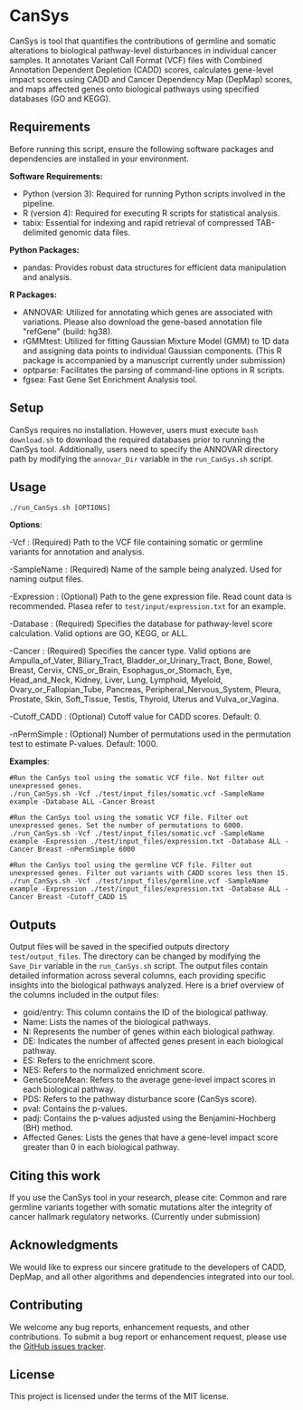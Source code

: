 # CanSys
CanSys is tool that quantifies the contributions of germline and somatic alterations to biological pathway-level disturbances in individual cancer samples. It annotates Variant Call Format (VCF) files with Combined Annotation Dependent Depletion (CADD) scores, calculates gene-level impact scores using CADD and Cancer Dependency Map (DepMap) scores, and maps affected genes onto biological pathways using specified databases (GO and KEGG).

## Requirements
Before running this script, ensure the following software packages and dependencies are installed in your environment.

**Software Requirements:**
 - Python (version 3): Required for running Python scripts involved in the pipeline.
 - R (version 4): Required for executing R scripts for statistical analysis.
 - tabix: Essential for indexing and rapid retrieval of compressed TAB-delimited genomic data files.

**Python Packages:**
- pandas: Provides robust data structures for efficient data manipulation and analysis.

**R Packages:**
- ANNOVAR: Utilized for annotating which genes are associated with variations. Please also download the gene-based annotation file "refGene" (build: hg38).
- rGMMtest: Utilized for fitting Gaussian Mixture Model (GMM) to 1D data and assigning data points to individual Gaussian components. (This R package is accompanied by a manuscript currently under submission)
- optparse: Facilitates the parsing of command-line options in R scripts.
- fgsea: Fast Gene Set Enrichment Analysis tool.

## Setup
CanSys requires no installation. However, users must execute `bash download.sh` to download the required databases prior to running the CanSys tool. Additionally, users need to specify the ANNOVAR directory path by modifying the `annovar_Dir` variable in the `run_CanSys.sh` script.

## Usage
```shell
./run_CanSys.sh [OPTIONS]
```

**Options**:

 -Vcf <path>: (Required) Path to the VCF file containing somatic or germline variants for annotation and analysis.
 
 -SampleName <name>: (Required) Name of the sample being analyzed. Used for naming output files.
 
 -Expression <path>: (Optional) Path to the gene expression file. Read count data is recommended. Plasea refer to `test/input/expression.txt` for an example.
 
 -Database <name>: (Required) Specifies the database for pathway-level score calculation. Valid options are GO, KEGG, or ALL.

 -Cancer <name>: (Required) Specifies the cancer type. Valid options are Ampulla_of_Vater, Biliary_Tract, Bladder_or_Urinary_Tract, Bone, Bowel, Breast, Cervix, CNS_or_Brain, Esophagus_or_Stomach, Eye, Head_and_Neck, Kidney, Liver, Lung, Lymphoid, Myeloid, Ovary_or_Fallopian_Tube, Pancreas, Peripheral_Nervous_System, Pleura, Prostate, Skin, Soft_Tissue, Testis, Thyroid, Uterus and Vulva_or_Vagina.
 
 -Cutoff_CADD <numeric>: (Optional) Cutoff value for CADD scores. Default: 0.
 
 -nPermSimple <numeric>: (Optional) Number of permutations used in the permutation test to estimate P-values. Default: 1000.

**Examples**:
```shell
#Run the CanSys tool using the somatic VCF file. Not filter out unexpressed genes.
./run_CanSys.sh -Vcf ./test/input_files/somatic.vcf -SampleName example -Database ALL -Cancer Breast

#Run the CanSys tool using the somatic VCF file. Filter out unexpressed genes. Set the number of permutations to 6000.
./run_CanSys.sh -Vcf ./test/input_files/somatic.vcf -SampleName example -Expression ./test/input_files/expression.txt -Database ALL -Cancer Breast -nPermSimple 6000

#Run the CanSys tool using the germline VCF file. Filter out unexpressed genes. Filter out variants with CADD scores less then 15.
./run_CanSys.sh -Vcf ./test/input_files/germline.vcf -SampleName example -Expression ./test/input_files/expression.txt -Database ALL -Cancer Breast -Cutoff_CADD 15
```

## Outputs
Output files will be saved in the specified outputs directory `test/output_files`. The directory can be changed by modifying the `Save_Dir` variable in the `run_CanSys.sh` script. The output files contain detailed information across several columns, each providing specific insights into the biological pathways analyzed. Here is a brief overview of the columns included in the output files:
 - goid/entry: This column contains the ID of the biological pathway.
 - Name: Lists the names of the biological pathways.
 - N: Represents the number of genes within each biological pathway.
 - DE: Indicates the number of affected genes present in each biological pathway.
 - ES: Refers to the enrichment score.
 - NES: Refers to the normalized enrichment score.
 - GeneScoreMean: Refers to the average gene-level impact scores in each biological pathway. 
 - PDS: Refers to the pathway disturbance score (CanSys score).
 - pval: Contains the p-values.
 - padj: Contains the p-values adjusted using the Benjamini-Hochberg (BH) method.
 - Affected Genes: Lists the genes that have a gene-level impact score greater than 0 in each biological pathway.

## Citing this work
If you use the CanSys tool in your research, please cite: Common and rare germline variants together with somatic mutations alter the integrity of cancer hallmark regulatory networks. (Currently under submission)

## Acknowledgments
We would like to express our sincere gratitude to the developers of CADD, DepMap, and all other algorithms and dependencies integrated into our tool.

## Contributing
We welcome any bug reports, enhancement requests, and other contributions. To submit a bug report or enhancement request, please use the [GitHub issues tracker](https://github.com/JiaweiDai-create/CanSys/issues).

## License
This project is licensed under the terms of the MIT license.
